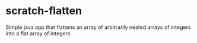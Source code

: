 # scratch-flatten
Simple java app that flattens an array of arbitrarily nested arrays of integers into a flat array of integers